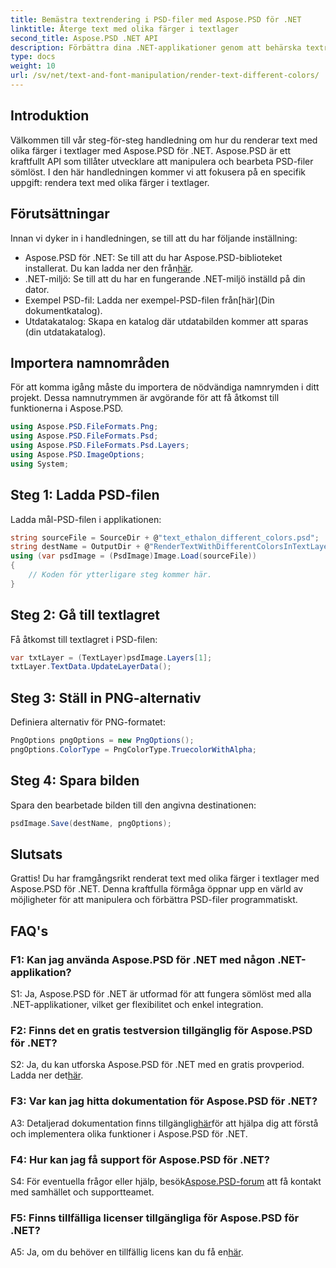 ```yaml
---
title: Bemästra textrendering i PSD-filer med Aspose.PSD för .NET
linktitle: Återge text med olika färger i textlager
second_title: Aspose.PSD .NET API
description: Förbättra dina .NET-applikationer genom att behärska textrendering med olika färger i PSD-filer med Aspose.PSD. Höj dina designmöjligheter utan ansträngning.
type: docs
weight: 10
url: /sv/net/text-and-font-manipulation/render-text-different-colors/
---
```

## Introduktion
Välkommen till vår steg-för-steg handledning om hur du renderar text med olika färger i textlager med Aspose.PSD för .NET. Aspose.PSD är ett kraftfullt API som tillåter utvecklare att manipulera och bearbeta PSD-filer sömlöst. I den här handledningen kommer vi att fokusera på en specifik uppgift: rendera text med olika färger i textlager.
## Förutsättningar
Innan vi dyker in i handledningen, se till att du har följande inställning:
-  Aspose.PSD för .NET: Se till att du har Aspose.PSD-biblioteket installerat. Du kan ladda ner den från[här](https://releases.aspose.com/psd/net/).
- .NET-miljö: Se till att du har en fungerande .NET-miljö inställd på din dator.
-  Exempel PSD-fil: Ladda ner exempel-PSD-filen från[här](Din dokumentkatalog).
- Utdatakatalog: Skapa en katalog där utdatabilden kommer att sparas (din utdatakatalog).
## Importera namnområden
För att komma igång måste du importera de nödvändiga namnrymden i ditt projekt. Dessa namnutrymmen är avgörande för att få åtkomst till funktionerna i Aspose.PSD.
```csharp
using Aspose.PSD.FileFormats.Png;
using Aspose.PSD.FileFormats.Psd;
using Aspose.PSD.FileFormats.Psd.Layers;
using Aspose.PSD.ImageOptions;
using System;
```
## Steg 1: Ladda PSD-filen
Ladda mål-PSD-filen i applikationen:
```csharp
string sourceFile = SourceDir + @"text_ethalon_different_colors.psd";
string destName = OutputDir + @"RenderTextWithDifferentColorsInTextLayer_out.png";
using (var psdImage = (PsdImage)Image.Load(sourceFile))
{
    // Koden för ytterligare steg kommer här.
}
```
## Steg 2: Gå till textlagret
Få åtkomst till textlagret i PSD-filen:
```csharp
var txtLayer = (TextLayer)psdImage.Layers[1];
txtLayer.TextData.UpdateLayerData();
```
## Steg 3: Ställ in PNG-alternativ
Definiera alternativ för PNG-formatet:
```csharp
PngOptions pngOptions = new PngOptions();
pngOptions.ColorType = PngColorType.TruecolorWithAlpha;
```
## Steg 4: Spara bilden
Spara den bearbetade bilden till den angivna destinationen:
```csharp
psdImage.Save(destName, pngOptions);
```
## Slutsats

Grattis! Du har framgångsrikt renderat text med olika färger i textlager med Aspose.PSD för .NET. Denna kraftfulla förmåga öppnar upp en värld av möjligheter för att manipulera och förbättra PSD-filer programmatiskt.

## FAQ's

### F1: Kan jag använda Aspose.PSD för .NET med någon .NET-applikation?

S1: Ja, Aspose.PSD för .NET är utformad för att fungera sömlöst med alla .NET-applikationer, vilket ger flexibilitet och enkel integration.

### F2: Finns det en gratis testversion tillgänglig för Aspose.PSD för .NET?

 S2: Ja, du kan utforska Aspose.PSD för .NET med en gratis provperiod. Ladda ner det[här](https://releases.aspose.com/).

### F3: Var kan jag hitta dokumentation för Aspose.PSD för .NET?

 A3: Detaljerad dokumentation finns tillgänglig[här](https://reference.aspose.com/psd/net/)för att hjälpa dig att förstå och implementera olika funktioner i Aspose.PSD för .NET.

### F4: Hur kan jag få support för Aspose.PSD för .NET?

 S4: För eventuella frågor eller hjälp, besök[Aspose.PSD-forum](https://forum.aspose.com/c/psd/34) att få kontakt med samhället och supportteamet.

### F5: Finns tillfälliga licenser tillgängliga för Aspose.PSD för .NET?

 A5: Ja, om du behöver en tillfällig licens kan du få en[här](https://purchase.aspose.com/temporary-license/).